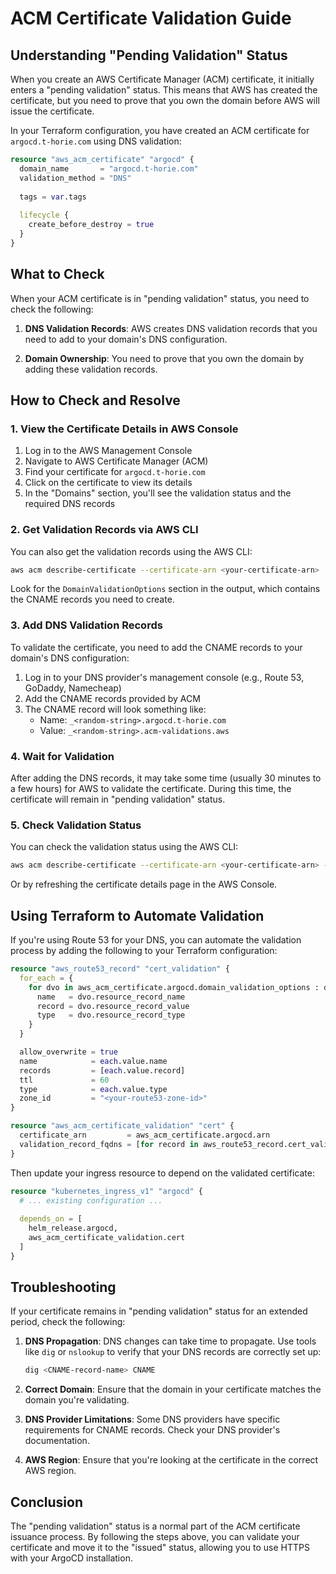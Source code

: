 # ACM Certificate Validation Guide

## Understanding "Pending Validation" Status

When you create an AWS Certificate Manager (ACM) certificate, it initially enters a "pending validation" status. This means that AWS has created the certificate, but you need to prove that you own the domain before AWS will issue the certificate.

In your Terraform configuration, you have created an ACM certificate for `argocd.t-horie.com` using DNS validation:

```terraform
resource "aws_acm_certificate" "argocd" {
  domain_name       = "argocd.t-horie.com"
  validation_method = "DNS"
  
  tags = var.tags
  
  lifecycle {
    create_before_destroy = true
  }
}
```

## What to Check

When your ACM certificate is in "pending validation" status, you need to check the following:

1. **DNS Validation Records**: AWS creates DNS validation records that you need to add to your domain's DNS configuration.

2. **Domain Ownership**: You need to prove that you own the domain by adding these validation records.

## How to Check and Resolve

### 1. View the Certificate Details in AWS Console

1. Log in to the AWS Management Console
2. Navigate to AWS Certificate Manager (ACM)
3. Find your certificate for `argocd.t-horie.com`
4. Click on the certificate to view its details
5. In the "Domains" section, you'll see the validation status and the required DNS records

### 2. Get Validation Records via AWS CLI

You can also get the validation records using the AWS CLI:

```bash
aws acm describe-certificate --certificate-arn <your-certificate-arn>
```

Look for the `DomainValidationOptions` section in the output, which contains the CNAME records you need to create.

### 3. Add DNS Validation Records

To validate the certificate, you need to add the CNAME records to your domain's DNS configuration:

1. Log in to your DNS provider's management console (e.g., Route 53, GoDaddy, Namecheap)
2. Add the CNAME records provided by ACM
3. The CNAME record will look something like:
   - Name: `_<random-string>.argocd.t-horie.com`
   - Value: `_<random-string>.acm-validations.aws`

### 4. Wait for Validation

After adding the DNS records, it may take some time (usually 30 minutes to a few hours) for AWS to validate the certificate. During this time, the certificate will remain in "pending validation" status.

### 5. Check Validation Status

You can check the validation status using the AWS CLI:

```bash
aws acm describe-certificate --certificate-arn <your-certificate-arn> --query 'Certificate.Status'
```

Or by refreshing the certificate details page in the AWS Console.

## Using Terraform to Automate Validation

If you're using Route 53 for your DNS, you can automate the validation process by adding the following to your Terraform configuration:

```terraform
resource "aws_route53_record" "cert_validation" {
  for_each = {
    for dvo in aws_acm_certificate.argocd.domain_validation_options : dvo.domain_name => {
      name   = dvo.resource_record_name
      record = dvo.resource_record_value
      type   = dvo.resource_record_type
    }
  }

  allow_overwrite = true
  name            = each.value.name
  records         = [each.value.record]
  ttl             = 60
  type            = each.value.type
  zone_id         = "<your-route53-zone-id>"
}

resource "aws_acm_certificate_validation" "cert" {
  certificate_arn         = aws_acm_certificate.argocd.arn
  validation_record_fqdns = [for record in aws_route53_record.cert_validation : record.fqdn]
}
```

Then update your ingress resource to depend on the validated certificate:

```terraform
resource "kubernetes_ingress_v1" "argocd" {
  # ... existing configuration ...
  
  depends_on = [
    helm_release.argocd,
    aws_acm_certificate_validation.cert
  ]
}
```

## Troubleshooting

If your certificate remains in "pending validation" status for an extended period, check the following:

1. **DNS Propagation**: DNS changes can take time to propagate. Use tools like `dig` or `nslookup` to verify that your DNS records are correctly set up:
   ```bash
   dig <CNAME-record-name> CNAME
   ```

2. **Correct Domain**: Ensure that the domain in your certificate matches the domain you're validating.

3. **DNS Provider Limitations**: Some DNS providers have specific requirements for CNAME records. Check your DNS provider's documentation.

4. **AWS Region**: Ensure that you're looking at the certificate in the correct AWS region.

## Conclusion

The "pending validation" status is a normal part of the ACM certificate issuance process. By following the steps above, you can validate your certificate and move it to the "issued" status, allowing you to use HTTPS with your ArgoCD installation.